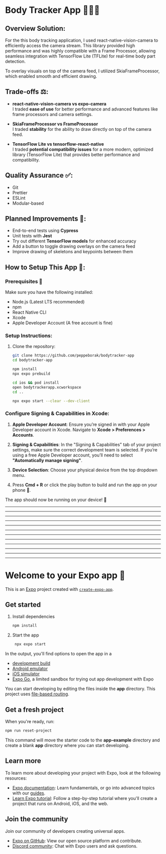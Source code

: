 # Body Tracker App 🧑‍💻📱

## Overview Solution:

For the this body tracking application, I used react-native-vision-camera to efficiently access the camera stream. This library provided high performance and was highly compatible with a Frame Processor, allowing seamless integration with TensorFlow Lite (TFLite) for real-time body part detection.

To overlay visuals on top of the camera feed, I utilized SkiaFrameProcessor, which enabled smooth and efficient drawing.


## Trade-offs ⚖️:

- **react-native-vision-camera vs expo-camera**  
  I traded **ease of use** for better performance and advanced features like frame processors and camera settings.

- **SkiaFrameProcessor vs FrameProcessor**  
  I traded **stability** for the ability to draw directly on top of the camera feed.

- **TensorFlow Lite vs tensorflow-react-native**  
  I traded **potential compatibility issues** for a more modern, optimized library (TensorFlow Lite) that provides better performance and compatibility.

## Quality Assurance ✅:

- Git
- Prettier 
- ESLint
- Modular-based 

## Planned Improvements 🔧:

- End-to-end tests using **Cypress** 
- Unit tests with **Jest** 
- Try out different **TensorFlow models** for enhanced accuracy 
- Add a button to toggle drawing overlays on the camera feed 
- Improve drawing of skeletons and keypoints between them 

## How to Setup This App 🔧:

### Prerequisites 📝
Make sure you have the following installed:

- Node.js (Latest LTS recommended) 
- npm
- React Native CLI 
- Xcode 
- Apple Developer Account (A free account is fine) 

### Setup Instructions:

1. Clone the repository:
   ```bash
   git clone https://github.com/peppeborak/bodytracker-app
   cd bodytracker-app
   ```

   ```bash
   npm install
   npx expo prebuild
   ```
   ```bash
   cd ios && pod install
   open bodytrackerapp.xcworkspace
   cd ..
   ```
   ```bash
   npx expo start --clear --dev-client
   ```

### Configure Signing & Capabilities in Xcode:

1. **Apple Developer Account**: Ensure you’re signed in with your Apple Developer account in Xcode. Navigate to **Xcode > Preferences > Accounts**.

2. **Signing & Capabilities**: In the "Signing & Capabilities" tab of your project settings, make sure the correct development team is selected. If you’re using a free Apple Developer account, you’ll need to select **"Automatically manage signing"**.

3. **Device Selection**: Choose your physical device from the top dropdown menu.

4. Press **Cmd + R** or click the play button to build and run the app on your phone 📱.

The app should now be running on your device! 🎉


---
---
---
---
---
---
---
---
---
---
---
---


























# Welcome to your Expo app 👋

This is an [Expo](https://expo.dev) project created with [`create-expo-app`](https://www.npmjs.com/package/create-expo-app).

## Get started

1. Install dependencies

   ```bash
   npm install
   ```

2. Start the app

   ```bash
    npx expo start
   ```

In the output, you'll find options to open the app in a

- [development build](https://docs.expo.dev/develop/development-builds/introduction/)
- [Android emulator](https://docs.expo.dev/workflow/android-studio-emulator/)
- [iOS simulator](https://docs.expo.dev/workflow/ios-simulator/)
- [Expo Go](https://expo.dev/go), a limited sandbox for trying out app development with Expo

You can start developing by editing the files inside the **app** directory. This project uses [file-based routing](https://docs.expo.dev/router/introduction).

## Get a fresh project

When you're ready, run:

```bash
npm run reset-project
```

This command will move the starter code to the **app-example** directory and create a blank **app** directory where you can start developing.

## Learn more

To learn more about developing your project with Expo, look at the following resources:

- [Expo documentation](https://docs.expo.dev/): Learn fundamentals, or go into advanced topics with our [guides](https://docs.expo.dev/guides).
- [Learn Expo tutorial](https://docs.expo.dev/tutorial/introduction/): Follow a step-by-step tutorial where you'll create a project that runs on Android, iOS, and the web.

## Join the community

Join our community of developers creating universal apps.

- [Expo on GitHub](https://github.com/expo/expo): View our open source platform and contribute.
- [Discord community](https://chat.expo.dev): Chat with Expo users and ask questions.
